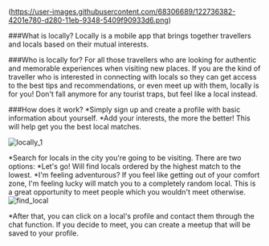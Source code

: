 (https://user-images.githubusercontent.com/68306689/122736382-4201e780-d280-11eb-9348-5409f90933d6.png)

###What is locally?
Locally is a mobile app that brings together travellers and locals based on their mutual interests. 

###Who is locally for? 
For all those travellers who are looking for authentic and memorable experiences when visiting new places. If you are the kind of traveller who is interested in connecting with locals so they can get access to the best tips and recommendations, or even meet up with them, locally is for you! Don't fall anymore for any tourist traps, but feel like a local instead. 

###How does it work?
*Simply sign up and create a profile with basic information about yourself.
*Add your interests, the more the better! This will help get you the best local matches. 

![locally_1](https://user-images.githubusercontent.com/68306689/122742470-43361300-d286-11eb-94e1-5485ae3040cd.png)


*Search for locals in the city you're going to be visiting. 
 There are two options: 
  *Let's go! Will find locals ordered by the highest match to the lowest. 
  *I'm feeling adventurous? If you feel like getting out of your comfort zone, I'm feeling lucky will match you to a completely random local. This is a great opportunity to meet people which you wouldn't meet otherwise. 
![find_local](https://user-images.githubusercontent.com/68306689/122744745-9610ca00-d288-11eb-9813-eab17bd49263.png)


*After that, you can click on a local's profile and contact them through the chat function. If you decide to meet, you can create a meetup that will be saved to your profile. 

